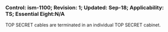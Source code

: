 ### Control: ism-1100; Revision: 1; Updated: Sep-18; Applicability: TS; Essential Eight:N/A
<p>TOP SECRET cables are terminated in an individual TOP SECRET cabinet.</p>